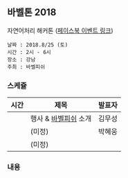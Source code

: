 ## 바벨톤 2018

자연어처리 해커톤 ([페이스북 이벤트 링크](https://www.facebook.com/events/232220024209324/))

```
날짜 : 2018.8/25 (토)
시간 : 2시 - 6시
장소 : 강남
주최 : 바벨피쉬 
```

### 스케쥴

|시간| 제목  |  발표자  |
|---|---|---|
|   | 행사 & [바벨피쉬](https://www.facebook.com/groups/DeepReward/) 소개  | 김무성  |
|   | (미정)  | 박혜웅  |   
|   | (미정)  |   |    



### 내용

